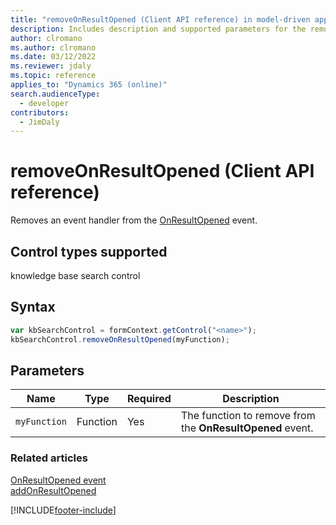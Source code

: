 ```yaml
---
title: "removeOnResultOpened (Client API reference) in model-driven apps| MicrosoftDocs"
description: Includes description and supported parameters for the removeOnResultOpened method.
author: clromano
ms.author: clromano
ms.date: 03/12/2022
ms.reviewer: jdaly
ms.topic: reference
applies_to: "Dynamics 365 (online)"
search.audienceType: 
  - developer
contributors:
  - JimDaly
---
```

# removeOnResultOpened (Client API reference)



Removes an event handler from the [OnResultOpened](../events/onresultopened.md) event. 

## Control types supported

knowledge base search control

## Syntax

```JavaScript
var kbSearchControl = formContext.getControl("<name>");
kbSearchControl.removeOnResultOpened(myFunction);
```

## Parameters

|Name | Type | Required | Description|
|--|--|--|--|
|`myFunction` |Function |Yes|The function to remove from the **OnResultOpened** event.|

### Related articles

[OnResultOpened event](../events/onresultopened.md)   
[addOnResultOpened](addOnResultOpened.md) 

[!INCLUDE[footer-include](../../../../../includes/footer-banner.md)]
